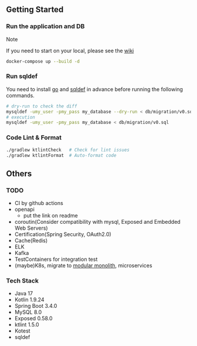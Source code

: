 ## Getting Started

### Run the application and DB
> [!NOTE]
> If you need to start on your local, please see the [wiki](https://github.com/Katsu0424/test-containers/wiki/start-on-your-local#start-on-your-local)
```bash
docker-compose up --build -d
```

### Run sqldef
You need to install [go](https://go.dev/doc/install) and [sqldef](https://github.com/sqldef/sqldef) in advance before running the following commands.
```bash
# dry-run to check the diff
mysqldef -umy_user -pmy_pass my_database --dry-run < db/migration/v0.sql
# execution
mysqldef -umy_user -pmy_pass my_database < db/migration/v0.sql
```

### Code Lint & Format
```bash
./gradlew ktlintCheck   # Check for lint issues
./gradlew ktlintFormat  # Auto-format code
```

## Others

### TODO
- CI by github actions
- openapi
  - put the link on readme
- coroutin(Consider compatibility with mysql, Exposed and Embedded Web Servers)
- Certification(Spring Security, OAuth2.0)
- Cache(Redis)
- ELK
- Kafka
- TestContainers for integration test
- (maybe)K8s, migrate to [modular monolith](https://r-kaga.com/blog/what-is-modular-monolith), microservices

### Tech Stack
- Java 17  
- Kotlin 1.9.24
- Spring Boot 3.4.0  
- MySQL 8.0
- Exposed 0.58.0  
- ktlint 1.5.0  
- Kotest
- sqldef
